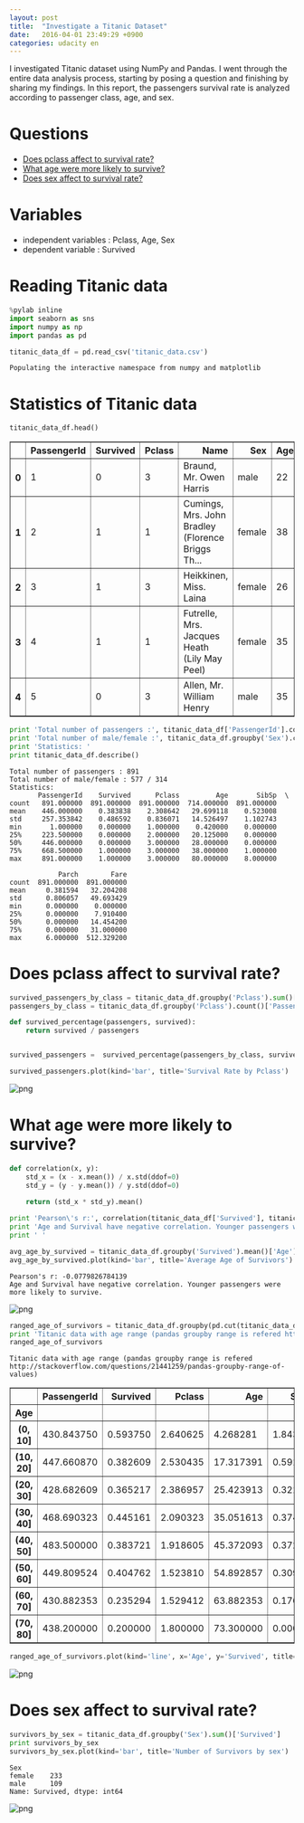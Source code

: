 ```yaml
---
layout: post
title:  "Investigate a Titanic Dataset"
date:   2016-04-01 23:49:29 +0900
categories: udacity en
---
```


I investigated Titanic dataset using NumPy and Pandas. I went through the entire data analysis process, starting by posing a question and finishing by sharing my findings. In this report, the passengers survival rate is analyzed according to passenger class, age, and sex.

# Questions

- <a href='#q1'>Does pclass affect to survival rate?</a>
- <a href='#q2'>What age were more likely to survive?</a>
- <a href='#q3'>Does sex affect to survival rate?</a>

# Variables

- independent variables : Pclass, Age, Sex
- dependent variable : Survived

# Reading Titanic data


```python
%pylab inline
import seaborn as sns
import numpy as np
import pandas as pd

titanic_data_df = pd.read_csv('titanic_data.csv')
```

    Populating the interactive namespace from numpy and matplotlib


# Statistics of Titanic data


```python
titanic_data_df.head()
```




<div>
<table border="1" class="dataframe">
  <thead>
    <tr style="text-align: right;">
      <th></th>
      <th>PassengerId</th>
      <th>Survived</th>
      <th>Pclass</th>
      <th>Name</th>
      <th>Sex</th>
      <th>Age</th>
      <th>SibSp</th>
      <th>Parch</th>
      <th>Ticket</th>
      <th>Fare</th>
      <th>Cabin</th>
      <th>Embarked</th>
    </tr>
  </thead>
  <tbody>
    <tr>
      <th>0</th>
      <td>1</td>
      <td>0</td>
      <td>3</td>
      <td>Braund, Mr. Owen Harris</td>
      <td>male</td>
      <td>22</td>
      <td>1</td>
      <td>0</td>
      <td>A/5 21171</td>
      <td>7.2500</td>
      <td>NaN</td>
      <td>S</td>
    </tr>
    <tr>
      <th>1</th>
      <td>2</td>
      <td>1</td>
      <td>1</td>
      <td>Cumings, Mrs. John Bradley (Florence Briggs Th...</td>
      <td>female</td>
      <td>38</td>
      <td>1</td>
      <td>0</td>
      <td>PC 17599</td>
      <td>71.2833</td>
      <td>C85</td>
      <td>C</td>
    </tr>
    <tr>
      <th>2</th>
      <td>3</td>
      <td>1</td>
      <td>3</td>
      <td>Heikkinen, Miss. Laina</td>
      <td>female</td>
      <td>26</td>
      <td>0</td>
      <td>0</td>
      <td>STON/O2. 3101282</td>
      <td>7.9250</td>
      <td>NaN</td>
      <td>S</td>
    </tr>
    <tr>
      <th>3</th>
      <td>4</td>
      <td>1</td>
      <td>1</td>
      <td>Futrelle, Mrs. Jacques Heath (Lily May Peel)</td>
      <td>female</td>
      <td>35</td>
      <td>1</td>
      <td>0</td>
      <td>113803</td>
      <td>53.1000</td>
      <td>C123</td>
      <td>S</td>
    </tr>
    <tr>
      <th>4</th>
      <td>5</td>
      <td>0</td>
      <td>3</td>
      <td>Allen, Mr. William Henry</td>
      <td>male</td>
      <td>35</td>
      <td>0</td>
      <td>0</td>
      <td>373450</td>
      <td>8.0500</td>
      <td>NaN</td>
      <td>S</td>
    </tr>
  </tbody>
</table>
</div>




```python
print 'Total number of passengers :', titanic_data_df['PassengerId'].count()
print 'Total number of male/female :', titanic_data_df.groupby('Sex').count()['PassengerId']['male'], '/', titanic_data_df.groupby('Sex').count()['PassengerId']['female']
print 'Statistics: '
print titanic_data_df.describe()
```

    Total number of passengers : 891
    Total number of male/female : 577 / 314
    Statistics: 
           PassengerId    Survived      Pclass         Age       SibSp  \
    count   891.000000  891.000000  891.000000  714.000000  891.000000   
    mean    446.000000    0.383838    2.308642   29.699118    0.523008   
    std     257.353842    0.486592    0.836071   14.526497    1.102743   
    min       1.000000    0.000000    1.000000    0.420000    0.000000   
    25%     223.500000    0.000000    2.000000   20.125000    0.000000   
    50%     446.000000    0.000000    3.000000   28.000000    0.000000   
    75%     668.500000    1.000000    3.000000   38.000000    1.000000   
    max     891.000000    1.000000    3.000000   80.000000    8.000000   
    
                Parch        Fare  
    count  891.000000  891.000000  
    mean     0.381594   32.204208  
    std      0.806057   49.693429  
    min      0.000000    0.000000  
    25%      0.000000    7.910400  
    50%      0.000000   14.454200  
    75%      0.000000   31.000000  
    max      6.000000  512.329200  


<a id='q1'></a>
# Does pclass affect to survival rate?


```python
survived_passengers_by_class = titanic_data_df.groupby('Pclass').sum()['Survived']
passengers_by_class = titanic_data_df.groupby('Pclass').count()['PassengerId']

def survived_percentage(passengers, survived):
    return survived / passengers


survived_passengers =  survived_percentage(passengers_by_class, survived_passengers_by_class)

survived_passengers.plot(kind='bar', title='Survival Rate by Pclass')
```

![png](/public/p2-8-1.png)


<a id='q2'></a>
# What age were more likely to survive?


```python
def correlation(x, y):
    std_x = (x - x.mean()) / x.std(ddof=0)
    std_y = (y - y.mean()) / y.std(ddof=0)
    
    return (std_x * std_y).mean()

print 'Pearson\'s r:', correlation(titanic_data_df['Survived'], titanic_data_df['Age'])
print 'Age and Survival have negative correlation. Younger passengers were more likely to survive.'
print ' '

avg_age_by_survived = titanic_data_df.groupby('Survived').mean()['Age']
avg_age_by_survived.plot(kind='bar', title='Average Age of Survivors')
```

    Pearson's r: -0.0779826784139
    Age and Survival have negative correlation. Younger passengers were more likely to survive.
     

![png](/public/p2-10-2.png)



```python
ranged_age_of_survivors = titanic_data_df.groupby(pd.cut(titanic_data_df['Age'], np.arange(0, 90, 10))).mean()
print 'Titanic data with age range (pandas groupby range is refered http://stackoverflow.com/questions/21441259/pandas-groupby-range-of-values)'
ranged_age_of_survivors
```

    Titanic data with age range (pandas groupby range is refered http://stackoverflow.com/questions/21441259/pandas-groupby-range-of-values)





<div>
<table border="1" class="dataframe">
  <thead>
    <tr style="text-align: right;">
      <th></th>
      <th>PassengerId</th>
      <th>Survived</th>
      <th>Pclass</th>
      <th>Age</th>
      <th>SibSp</th>
      <th>Parch</th>
      <th>Fare</th>
    </tr>
    <tr>
      <th>Age</th>
      <th></th>
      <th></th>
      <th></th>
      <th></th>
      <th></th>
      <th></th>
      <th></th>
    </tr>
  </thead>
  <tbody>
    <tr>
      <th>(0, 10]</th>
      <td>430.843750</td>
      <td>0.593750</td>
      <td>2.640625</td>
      <td>4.268281</td>
      <td>1.843750</td>
      <td>1.421875</td>
      <td>30.434439</td>
    </tr>
    <tr>
      <th>(10, 20]</th>
      <td>447.660870</td>
      <td>0.382609</td>
      <td>2.530435</td>
      <td>17.317391</td>
      <td>0.591304</td>
      <td>0.391304</td>
      <td>29.529531</td>
    </tr>
    <tr>
      <th>(20, 30]</th>
      <td>428.682609</td>
      <td>0.365217</td>
      <td>2.386957</td>
      <td>25.423913</td>
      <td>0.321739</td>
      <td>0.239130</td>
      <td>28.306719</td>
    </tr>
    <tr>
      <th>(30, 40]</th>
      <td>468.690323</td>
      <td>0.445161</td>
      <td>2.090323</td>
      <td>35.051613</td>
      <td>0.374194</td>
      <td>0.393548</td>
      <td>42.496100</td>
    </tr>
    <tr>
      <th>(40, 50]</th>
      <td>483.500000</td>
      <td>0.383721</td>
      <td>1.918605</td>
      <td>45.372093</td>
      <td>0.372093</td>
      <td>0.430233</td>
      <td>41.163181</td>
    </tr>
    <tr>
      <th>(50, 60]</th>
      <td>449.809524</td>
      <td>0.404762</td>
      <td>1.523810</td>
      <td>54.892857</td>
      <td>0.309524</td>
      <td>0.309524</td>
      <td>44.774802</td>
    </tr>
    <tr>
      <th>(60, 70]</th>
      <td>430.882353</td>
      <td>0.235294</td>
      <td>1.529412</td>
      <td>63.882353</td>
      <td>0.176471</td>
      <td>0.352941</td>
      <td>45.910782</td>
    </tr>
    <tr>
      <th>(70, 80]</th>
      <td>438.200000</td>
      <td>0.200000</td>
      <td>1.800000</td>
      <td>73.300000</td>
      <td>0.000000</td>
      <td>0.000000</td>
      <td>25.936680</td>
    </tr>
  </tbody>
</table>
</div>




```python
ranged_age_of_survivors.plot(kind='line', x='Age', y='Survived', title='Survival Rate by Age Range')
```


![png](/public/p2-12-1.png)


<a id='q3'></a>
# Does sex affect to survival rate?


```python
survivors_by_sex = titanic_data_df.groupby('Sex').sum()['Survived']
print survivors_by_sex
survivors_by_sex.plot(kind='bar', title='Number of Survivors by sex')

```

    Sex
    female    233
    male      109
    Name: Survived, dtype: int64




![png](/public/p2-14-2.png)

